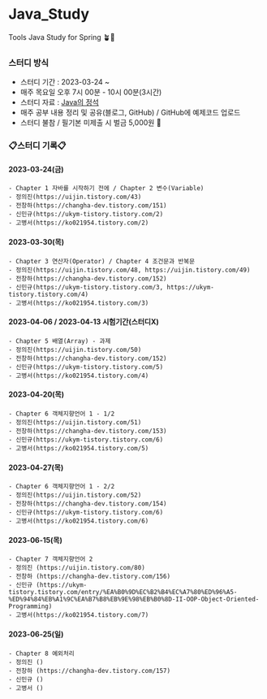 # Java_Study
Tools Java Study for Spring 🪴🐶 

### 스터디 방식  
- 스터디 기간 : 2023-03-24 ~  
- 매주 목요일 오후 7시 00분 - 10시 00분(3시간)
- 스터디 자료 : [Java의 정석](https://www.youtube.com/watch?v=oJlCC1DutbA&list=PLW2UjW795-f6xWA2_MUhEVgPauhGl3xIp) 
- 매주 공부 내용 정리 및 공유(블로그, GitHub) / GitHub에 예제코드 업로드
- 스터디 불참 / 필기본 미제출 시 벌금 5,000원 💸
  

### 📋스터디 기록📋

#### 2023-03-24(금)
    - Chapter 1 자바를 시작하기 전에 / Chapter 2 변수(Variable)
    - 정의진(https://uijin.tistory.com/43)
    - 전창하(https://changha-dev.tistory.com/151)
    - 신민규(https://ukym-tistory.tistory.com/2)
    - 고병서(https://ko021954.tistory.com/2)
    

#### 2023-03-30(목)
    - Chapter 3 연산자(Operator) / Chapter 4 조건문과 반복문
    - 정의진(https://uijin.tistory.com/48, https://uijin.tistory.com/49)
    - 전창하(https://changha-dev.tistory.com/152)
    - 신민규(https://ukym-tistory.tistory.com/3, https://ukym-tistory.tistory.com/4)
    - 고병서(https://ko021954.tistory.com/3)
    
    
#### 2023-04-06 / 2023-04-13 시험기간(스터디X)
    - Chapter 5 배열(Array) - 과제
    - 정의진(https://uijin.tistory.com/50)
    - 전창하(https://changha-dev.tistory.com/152)
    - 신민규(https://ukym-tistory.tistory.com/5)
    - 고병서(https://ko021954.tistory.com/4)
    
    
#### 2023-04-20(목)
    - Chapter 6 객체지향언어 1 - 1/2
    - 정의진(https://uijin.tistory.com/51)
    - 전창하(https://changha-dev.tistory.com/153)
    - 신민규(https://ukym-tistory.tistory.com/6)
    - 고병서(https://ko021954.tistory.com/5)
    
    
#### 2023-04-27(목)
    - Chapter 6 객체지향언어 1 - 2/2
    - 정의진(https://uijin.tistory.com/52)
    - 전창하(https://changha-dev.tistory.com/154)
    - 신민규(https://ukym-tistory.tistory.com/6)
    - 고병서(https://ko021954.tistory.com/6)


#### 2023-06-15(목)
    - Chapter 7 객체지향언어 2
    - 정의진 (https://uijin.tistory.com/80)
    - 전창하 (https://changha-dev.tistory.com/156)
    - 신민규 (https://ukym-tistory.tistory.com/entry/%EA%B0%9D%EC%B2%B4%EC%A7%80%ED%96%A5-%ED%94%84%EB%A1%9C%EA%B7%B8%EB%9E%98%EB%B0%8D-II-OOP-Object-Oriented-Programming)
    - 고병서(https://ko021954.tistory.com/7)

#### 2023-06-25(일)
    - Chapter 8 예외처리 
    - 정의진 ()
    - 전창하 (https://changha-dev.tistory.com/157)
    - 신민규 ()
    - 고병서 ()
